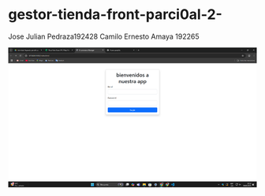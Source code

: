 # gestor-tienda-front-parci0al-2-
Jose Julian Pedraza192428
Camilo Ernesto Amaya 192265


![alt text](image.png)